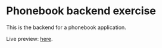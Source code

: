 # Phonebook backend exercise

This is the backend for a phonebook application.

Live preview: [here](https://phonebook-cool-feather-1871.fly.dev/).
